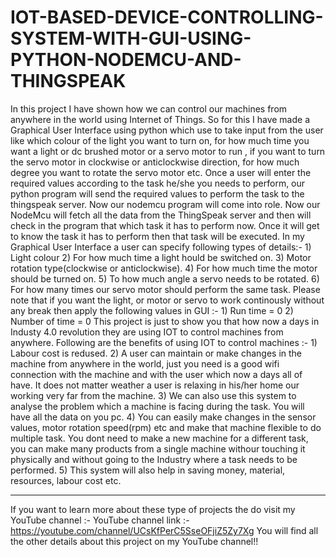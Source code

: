 # IOT-BASED-DEVICE-CONTROLLING-SYSTEM-WITH-GUI-USING-PYTHON-NODEMCU-AND-THINGSPEAK
In this project I have shown how we can control our machines from anywhere in the world using Internet of Things.
So for this I have made a Graphical User Interface using python which use to take input from the user like which colour of the light you want to turn on, for how much time you want a light or dc brushed motor or a servo motor to run , if you want to turn the servo motor in clockwise or anticlockwise direction, for how much degree you want to rotate the servo motor etc. 
Once a user will enter the required values according to the task he/she you needs to perform, our python program will send the required values to perform the task to the thingspeak server. 
Now our nodemcu program will come into role. Now our NodeMcu will fetch all the data from the ThingSpeak server and then will check in the program that which task it has to perform now. Once it will get to know the task it has to perform then that task will be executed.
In my Graphical User Interface a user can specify following types of details:-
                   1) Light colour
                   2) For how much time a light hould be switched on.
                   3) Motor rotation type(clockwise or anticlockwise).
                   4) For how much time the motor should be turned on.
                   5) To how much angle a servo needs to be rotated.
                   6) For how many times our servo motor should perform the same task.
Please note that if you want the light, or motor or servo to work continously without any break then apply the following values in GUI :-
                   1) Run time = 0
                   2) Number of time = 0
This project is just to show you that how now a days in Industy 4.0 revolution they are using IOT to control machines from anywhere.
Following are the benefits of using IOT to control machines :- 
                   1) Labour cost is redused.
                   2) A user can maintain or make changes in the machine from anywhere in the world, just you need is a good wifi connection with the machine and with the user                           which now a days all of have. It does not matter weather a user is relaxing in his/her home our working very far from the machine. 
                   3) We can also use this system to analyse the problem which a machine is facing during the task. You will have all the data on you pc.
                   4) You can easily make changes in the sensor values, motor rotation speed(rpm) etc and make that machine flexible to do multiple task. You dont need to make a                         new machine for a different task, you can make many products from a single machine withour touching it physically and without going to the Industry where a                         task needs to be performed.
                   5) This system will also help in saving money, material, resources, labour cost etc.
******************************************************************************************************************************************************************************
If you want to learn more about these type of projects the do visit my YouTube channel :- 
YouTube channel link :-  https://youtube.com/channel/UCsKfPerC5SseOFjiZ5Zy7Xg 
You will find all the other details about this project on my YouTube channel!!
